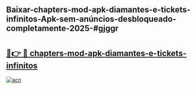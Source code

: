 ## Baixar-chapters-mod-apk-diamantes-e-tickets-infinitos-Apk-sem-anúncios-desbloqueado-completamente-2025-#gjggr

# <h2><a href="https://ainizakaria.my?title=chapters-mod-apk-diamantes-e-tickets-infinitos&ref=22M">🔗👉 🔴 chapters-mod-apk-diamantes-e-tickets-infinitos</a></h2>

[![acn](https://github.com/user-attachments/assets/0f9c940e-d8b0-45ae-aac7-cd30a18b3e1c)](https://ainizakaria.my?title=chapters-mod-apk-diamantes-e-tickets-infinitos&ref=22M)

